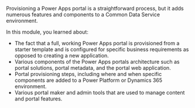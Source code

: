 Provisioning a Power Apps portal is a straightforward process, but it adds numerous features and components to a Common Data Service environment.

In this module, you learned about:

- The fact that a full, working Power Apps portal is provisioned from a starter template and is configured for specific business requirements as opposed to creating a new application.
- Various components of the Power Apps portals architecture such as portal solutions, portal metadata, and the portal web application.
- Portal provisioning steps, including where and when specific components are added to a Power Platform or Dynamics 365 environment.
- Various portal maker and admin tools that are used to manage content and portal features. 

